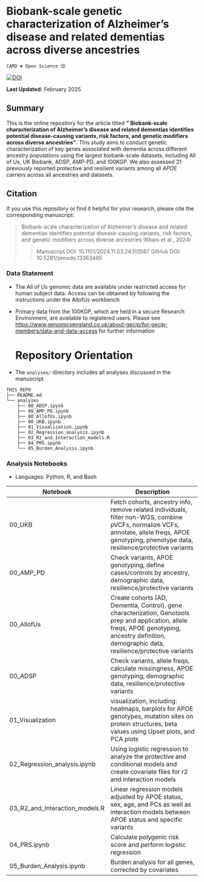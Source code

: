 # Biobank-scale genetic characterization of Alzheimer’s disease and related dementias across diverse ancestries
`CARD ❤️ Open Science 😍`

[![DOI](https://zenodo.org/badge/DOI/10.5281/zenodo.13363465.svg)](https://doi.org/10.5281/zenodo.13363465)

**Last Updated:** February 2025

## Summary
This is the online repository for the article titled **" Biobank-scale characterization of Alzheimer’s disease and related dementias identifies potential disease-causing variants, risk factors, and genetic modifiers across diverse ancestries"**. This study aims to conduct genetic characterization of key genes associated with dementia across different ancestry populations using the largest biobank-scale datasets, including All of Us, UK Biobank, ADSP, AMP-PD, and 100KGP. We also assessed 21 previously reported protective and resilient variants among all *APOE* carriers across all ancestries and datasets.

## Citation
If you use this repository or find it helpful for your research, please cite the corresponding manuscript:

> Biobank-scale characterization of Alzheimer’s disease and related dementias identifies potential disease-causing variants, risk factors, and genetic modifiers across diverse ancestries (Khani et al., 2024)
>> Manuscript DOI: 10.1101/2024.11.03.24313587
>>  GitHub DOI: 10.5281/zenodo.13363465

### Data Statement 
* The All of Us genomic data are available under restricted access for human subject data. Access can be obtained by following the instructions under the AllofUs workbench
* Primary data from the 100KGP, which are held in a secure Research Environment, are available to registered users. Please see https://www.genomicsengland.co.uk/about-gecip/for-gecip-members/data-and-data-access for further information

  # Repository Orientation 
- The `analyses/` directory includes all analyses discussed in the manuscript
  
```
THIS_REPO
├── README.md
└── analyses
    ├── 00_ADSP.ipynb
    ├── 00_AMP_PD.ipynb
    ├── 00_AllofUs.ipynb
    ├── 00_UKB.ipynb
    ├── 01_Visualization.ipynb
    ├── 02_Regression_analysis.ipynb
    ├── 03_R2_and_Interaction_models.R
    ├── 04_PRS.ipynb
    └── 05_Burden_Analysis.ipynb
```

### Analysis Notebooks
* Languages: Python, R, and Bash

 **Notebook** | **Description**                                                                                         |
--------------|---------------------------------------------------------------------------------------------------------|
00_UKB | Fetch cohorts, ancestry info, remove related individuals, filter non-WGS, combine pVCFs, normalize VCFs, annotate, allele freqs, APOE genotyping, phenotype data, resilience/protective variants |
00_AMP_PD    | Check variants, APOE genotyping, define cases/controls by ancestry, demographic data, resilience/protective variants |
00_AllofUs   | Create cohorts (AD, Dementia, Control), gene characterization, Genotools prep and application, allele freqs, APOE genotyping, ancestry definition, demographic data, resilience/protective variants |
00_ADSP      | Check variants, allele freqs, calculate missingness, APOE genotyping, demographic data, resilience/protective variants |
01_Visualization      | visualization, including: heatmaps, barplots for APOE genotypes, mutation sites on protein structures, beta values using Upset plots, and PCA plots |
02_Regression_analysis.ipynb      | Using logistic regression to analyze the protective and conditional models and create covariate files for r2 and interaction models |
03_R2_and_Interaction_models.R      | Linear regression models adjusted by APOE status, sex, age, and PCs as well as interaction models between APOE status and specific variants  |
04_PRS.ipynb     | Calculate polygenic risk score and perform logistic regression  |
05_Burden_Analysis.ipynb      | Burden analysis for all genes, corrected by covariates  |
